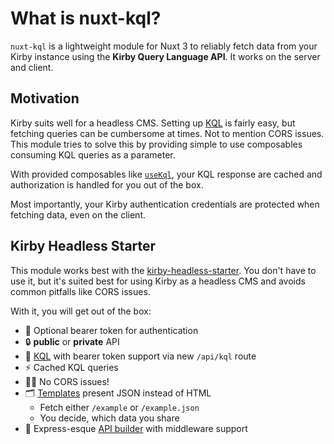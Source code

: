 # What is nuxt-kql?

`nuxt-kql` is a lightweight module for Nuxt 3 to reliably fetch data from your Kirby instance using the **Kirby Query Language API**. It works on the server and client.

## Motivation

Kirby suits well for a headless CMS. Setting up [KQL](https://github.com/getkirby/kql) is fairly easy, but fetching queries can be cumbersome at times. Not to mention CORS issues. This module tries to solve this by providing simple to use composables consuming KQL queries as a parameter.

With provided composables like [`useKql`](/api/use-kql), your KQL response are cached and authorization is handled for you out of the box.

Most importantly, your Kirby authentication credentials are protected when fetching data, even on the client.

## Kirby Headless Starter

This module works best with the [kirby-headless-starter](https://github.com/johannschopplich/kirby-headless-starter). You don't have to use it, but it's suited best for using Kirby as a headless CMS and avoids common pitfalls like CORS issues.

With it, you will get out of the box:

- 🦭 Optional bearer token for authentication
- 🔒 **public** or **private** API
- 🧩 [KQL](https://github.com/getkirby/kql) with bearer token support via new `/api/kql` route
- ⚡️ Cached KQL queries
- 😵‍💫 No CORS issues!
- 🗂 [Templates](https://github.com/johannschopplich/kirby-headless-starter/tree/main/site/templates) present JSON instead of HTML
  - Fetch either `/example` or `/example.json`
  - You decide, which data you share
- 🦾 Express-esque [API builder](https://github.com/johannschopplich/kirby-headless-starter#api-builder) with middleware support
